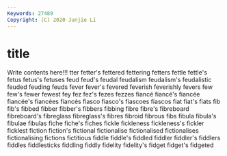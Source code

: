 ```yaml
---
Keywords: 27489
Copyright: (C) 2020 Junjie Li
---
```


# title

Write contents here!!!
tter 
fetter's 
fettered 
fettering 
fetters 
fettle 
fettle's 
fetus
fetus's 
fetuses 
feud 
feud's 
feudal 
feudalism 
feudalism's 
feudalistic 
feuded 
feuding
feuds 
fever 
fever's 
fevered 
feverish 
feverishly 
fevers 
few 
few's 
fewer
fewest 
fey 
fez 
fez's 
fezes 
fezzes 
fiancé 
fiancé's 
fiancée 
fiancée's
fiancées 
fiancés 
fiasco 
fiasco's 
fiascoes 
fiascos 
fiat 
fiat's 
fiats 
fib
fib's 
fibbed 
fibber 
fibber's 
fibbers 
fibbing 
fibre 
fibre's 
fibreboard 
fibreboard's
fibreglass 
fibreglass's 
fibres 
fibroid 
fibrous 
fibs 
fibula 
fibula's 
fibulae 
fibulas
fiche 
fiche's 
fiches 
fickle 
fickleness 
fickleness's 
fickler 
ficklest 
fiction 
fiction's
fictional 
fictionalise 
fictionalised 
fictionalises 
fictionalising 
fictions 
fictitious 
fiddle 
fiddle's 
fiddled
fiddler 
fiddler's 
fiddlers 
fiddles 
fiddlesticks 
fiddling 
fiddly 
fidelity 
fidelity's 
fidget
fidget's 
fidgeted 

